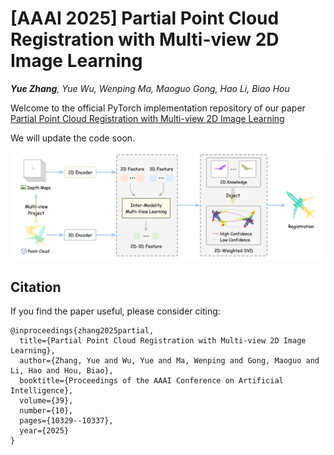 # [AAAI 2025] Partial Point Cloud Registration with Multi-view 2D Image Learning

_**Yue Zhang**, Yue Wu, Wenping Ma, Maoguo Gong, Hao Li, Biao Hou_

Welcome to the official PyTorch implementation repository of our paper [Partial Point Cloud Registration with Multi-view 2D Image Learning](https://ojs.aaai.org/index.php/AAAI/article/view/33121)

We will update the code soon.
<div style="text-align: center">
<img src="fig/IAPReg.png" width="800"/>
</div>

## Citation

If you find the paper useful, please consider citing:

```
@inproceedings{zhang2025partial,
  title={Partial Point Cloud Registration with Multi-view 2D Image Learning},
  author={Zhang, Yue and Wu, Yue and Ma, Wenping and Gong, Maoguo and Li, Hao and Hou, Biao},
  booktitle={Proceedings of the AAAI Conference on Artificial Intelligence},
  volume={39},
  number={10},
  pages={10329--10337},
  year={2025}
}
```
